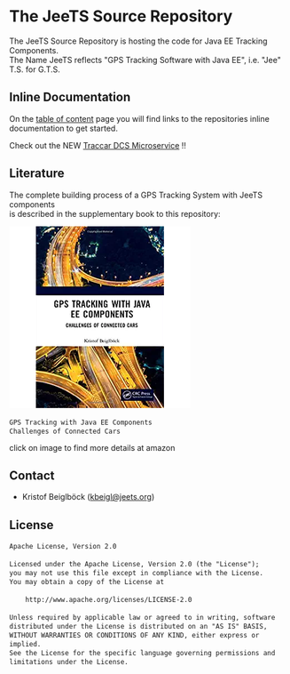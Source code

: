 The JeeTS Source Repository
===========================

The JeeTS Source Repository is hosting the code for Java EE Tracking Components.  
The Name JeeTS reflects "GPS Tracking Software with Java EE", i.e. "Jee" T.S. for G.T.S.   


## Inline Documentation

On the [table of content](jeets-docs/jeets-toc.adoc) page you will find 
links to the repositories inline documentation to get started.

Check out the NEW [Traccar DCS Microservice](jeets-server-etl/jeets-dcs-manager/ReadMe.adoc) !!



## Literature

The complete building process of a GPS Tracking System with JeeTS components  
is described in the supplementary book to this repository:

[![JeeTS-Book](JeeTS-Book.jpg)](https://www.amazon.com/GPS-Tracking-Java-Components-Challenges/dp/1138313823)


    GPS Tracking with Java EE Components
    Challenges of Connected Cars

click on image to find more details at amazon


## Contact

- Kristof Beiglböck ([kbeigl@jeets.org](mailto:kbeigl@jeets))

## License

    Apache License, Version 2.0

    Licensed under the Apache License, Version 2.0 (the "License");
    you may not use this file except in compliance with the License.
    You may obtain a copy of the License at

        http://www.apache.org/licenses/LICENSE-2.0

    Unless required by applicable law or agreed to in writing, software
    distributed under the License is distributed on an "AS IS" BASIS,
    WITHOUT WARRANTIES OR CONDITIONS OF ANY KIND, either express or implied.
    See the License for the specific language governing permissions and
    limitations under the License.
